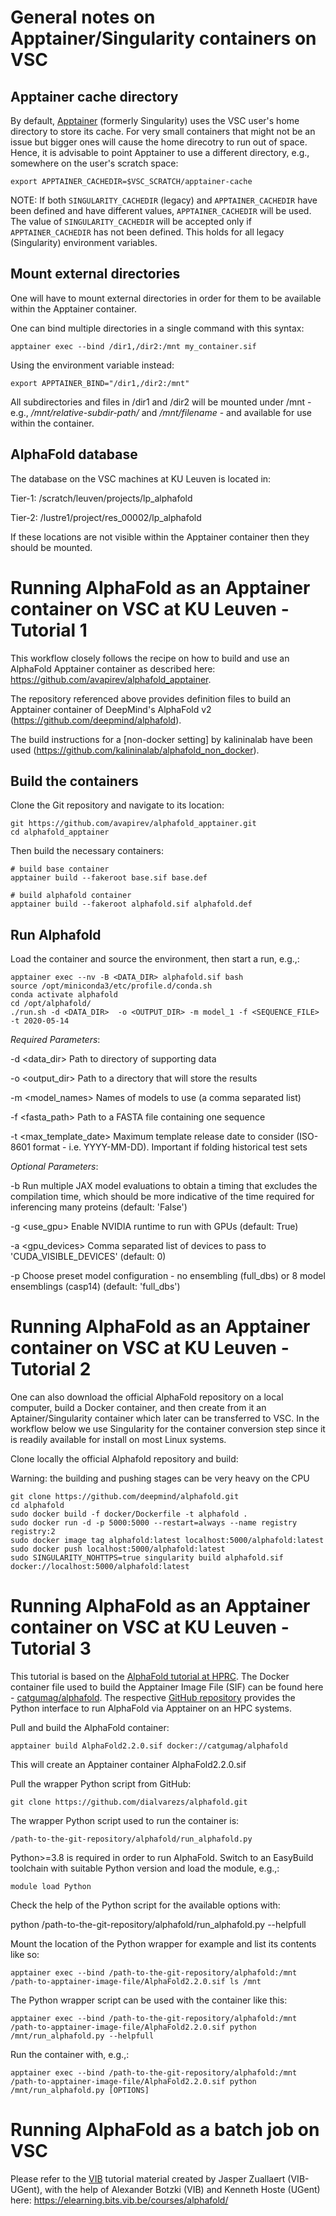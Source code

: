 # General notes on Apptainer/Singularity containers on VSC

## Apptainer cache directory

By default, [Apptainer](https://apptainer.org) (formerly Singularity) uses the VSC user's home directory to store its cache. For very small containers that might not be an issue but bigger ones will cause the home direcotry to run out of space. Hence, it is advisable to point Apptainer to use a different directory, e.g., somewhere on the user's scratch space:

```
export APPTAINER_CACHEDIR=$VSC_SCRATCH/apptainer-cache
```

NOTE: If both ```SINGULARITY_CACHEDIR``` (legacy) and ```APPTAINER_CACHEDIR``` have been defined and have different values, ```APPTAINER_CACHEDIR``` will be used. The value of  ```SINGULARITY_CACHEDIR``` will be accepted only if ```APPTAINER_CACHEDIR``` has not been defined. This holds for all legacy (Singularity) environment variables.

## Mount external directories

One will have to mount external directories in order for them to be available within the Apptainer container.

One can bind multiple directories in a single command with this syntax:

```
apptainer exec --bind /dir1,/dir2:/mnt my_container.sif
```

Using the environment variable instead:

```
export APPTAINER_BIND="/dir1,/dir2:/mnt"
```

All subdirectories and files in /dir1 and /dir2 will be mounted under /mnt - e.g., */mnt/relative-subdir-path/* and */mnt/filename* - and available for use within the container.

## AlphaFold database

The database on the VSC machines at KU Leuven is located in:

Tier-1: /scratch/leuven/projects/lp_alphafold

Tier-2: /lustre1/project/res_00002/lp_alphafold

If these locations are not visible within the Apptainer container then they should be mounted.

# Running AlphaFold as an Apptainer container on VSC at KU Leuven -  Tutorial 1

This workflow closely follows the recipe on how to build and use an AlphaFold Apptainer container as described here: https://github.com/avapirev/alphafold_apptainer.

The repository referenced above provides definition files to build an Apptainer container of DeepMind's AlphaFold v2 (https://github.com/deepmind/alphafold).

The build instructions for a [non-docker setting] by kalininalab have been used (https://github.com/kalininalab/alphafold_non_docker).

## Build the containers

Clone the Git repository and navigate to its location:

```
git https://github.com/avapirev/alphafold_apptainer.git
cd alphafold_apptainer
```

Then build the necessary containers:

```
# build base container
apptainer build --fakeroot base.sif base.def

# build alphafold container
apptainer build --fakeroot alphafold.sif alphafold.def
```

## Run Alphafold

Load the container and source the environment, then start a run, e.g.,:

```
apptainer exec --nv -B <DATA_DIR> alphafold.sif bash
source /opt/miniconda3/etc/profile.d/conda.sh
conda activate alphafold
cd /opt/alphafold/
./run.sh -d <DATA_DIR>  -o <OUTPUT_DIR> -m model_1 -f <SEQUENCE_FILE> -t 2020-05-14
```

*Required Parameters*:

-d <data_dir>     Path to directory of supporting data

-o <output_dir>   Path to a directory that will store the results

-m <model_names>  Names of models to use (a comma separated list)

-f <fasta_path>   Path to a FASTA file containing one sequence

-t <max_template_date> Maximum template release date to consider (ISO-8601 format - i.e. YYYY-MM-DD). Important if folding historical test sets


*Optional Parameters*:

-b <benchmark>    Run multiple JAX model evaluations to obtain a timing that excludes the compilation time, which should be more indicative of the time required for inferencing many proteins (default: 'False')
  
-g <use_gpu>      Enable NVIDIA runtime to run with GPUs (default: True)
  
-a <gpu_devices>  Comma separated list of devices to pass to 'CUDA_VISIBLE_DEVICES' (default: 0)
  
-p <preset>       Choose preset model configuration - no ensembling (full_dbs) or 8 model ensemblings (casp14) (default: 'full_dbs')

# Running AlphaFold as an Apptainer container on VSC at KU Leuven - Tutorial 2

One can also download the official AlphaFold repository on a local computer, build a Docker container, and then create from it an Aptainer/Singularity container which later can be transferred to VSC. In the workflow below we use Singularity for the container conversion step since it is readily available for install on most Linux systems.

Clone locally the official Alphafold repository and build:

Warning: the building and pushing stages can be very heavy on the CPU

```
git clone https://github.com/deepmind/alphafold.git
cd alphafold
sudo docker build -f docker/Dockerfile -t alphafold .
sudo docker run -d -p 5000:5000 --restart=always --name registry registry:2
sudo docker image tag alphafold:latest localhost:5000/alphafold:latest
sudo docker push localhost:5000/alphafold:latest
sudo SINGULARITY_NOHTTPS=true singularity build alphafold.sif docker://localhost:5000/alphafold:latest
```

# Running AlphaFold as an Apptainer container on VSC at KU Leuven - Tutorial 3

This tutorial is based on the [AlphaFold tutorial at HPRC](https://hprc.tamu.edu/wiki/SW:AlphaFold). The Docker container file used to build the Apptainer Image File (SIF) can be found here - [catgumag/alphafold](https://hub.docker.com/r/catgumag/alphafold). The respective [GitHub repository](https://github.com/dialvarezs/alphafold) provides the Python interface to run AlphaFold via Apptainer on an HPC systems.

Pull and build the AlphaFold container:

```
apptainer build AlphaFold2.2.0.sif docker://catgumag/alphafold
```

This will create an Apptainer container AlphaFold2.2.0.sif

Pull the wrapper Python script from GitHub:

```
git clone https://github.com/dialvarezs/alphafold.git
```

The wrapper Python script used to run the container is:

```
/path-to-the-git-repository/alphafold/run_alphafold.py
```

Python>=3.8 is required in order to run AlphaFold. Switch to an EasyBuild toolchain with suitable Python version and load the module, e.g.,:

```
module load Python
```

Check the help of the Python script for the available options with:

python /path-to-the-git-repository/alphafold/run_alphafold.py --helpfull

Mount the location of the Python wrapper for example and list its contents like so:
```
apptainer exec --bind /path-to-the-git-repository/alphafold:/mnt /path-to-apptainer-image-file/AlphaFold2.2.0.sif ls /mnt
```

The Python wrapper script can be used with the container like this:

```
apptainer exec --bind /path-to-the-git-repository/alphafold:/mnt /path-to-apptainer-image-file/AlphaFold2.2.0.sif python /mnt/run_alphafold.py --helpfull
```

Run the container with, e.g.,:

```
apptainer exec --bind /path-to-the-git-repository/alphafold:/mnt /path-to-apptainer-image-file/AlphaFold2.2.0.sif python /mnt/run_alphafold.py [OPTIONS]
```

# Running AlphaFold as a batch job on VSC
Please refer to the [VIB](https://vib.be/) tutorial material created by Jasper Zuallaert (VIB-UGent), with the help of Alexander Botzki (VIB) and Kenneth Hoste (UGent) here: https://elearning.bits.vib.be/courses/alphafold/
